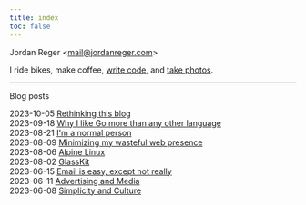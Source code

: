 ```yaml
---
title: index
toc: false
---
```


<style>#title-block-header{display:none}nav{display:none}ul{list-style-type:none;padding-left:0}</style>

Jordan Reger <[mail@jordanreger.com](mailto:mail@jordanreger.com)>

I ride bikes, make coffee, [write code](https://sr.ht/~jordanreger), and [take photos](https://unsplash.com/jordanreger).

---

Blog posts

- 2023-10-05 [Rethinking this blog](/blog/2023-10-05.html)
- 2023-09-18 [Why I like Go more than any other language](/blog/2023-09-18.html)
- 2023-08-21 [I'm a normal person](/blog/2023-08-21.html)
- 2023-08-09 [Minimizing my wasteful web presence](/blog/2023-08-09.html)
- 2023-08-06 [Alpine Linux](/blog/2023-08-06.html)
- 2023-08-02 [GlassKit](/blog/2023-08-02.html)
- 2023-06-15 [Email is easy, except not really](/blog/2023-06-15.html)
- 2023-06-11 [Advertising and Media](/blog/2023-06-11.html)
- 2023-06-08 [Simplicity and Culture](/blog/2023-06-08.html)